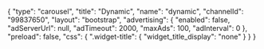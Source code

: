 {
    "type": "carousel",
    "title": "Dynamic",
    "name": "dynamic",
    "channelId": "99837650",
    "layout": "bootstrap",
    "advertising": {
        "enabled": false,
        "adServerUrl": null,
        "adTimeout": 2000,
        "maxAds": 100,
        "adInterval": 0
    },
    "preload": false,
    "css": {
        ".widget-title": {
            "widget_title_display": "none"
        }
    }
}
